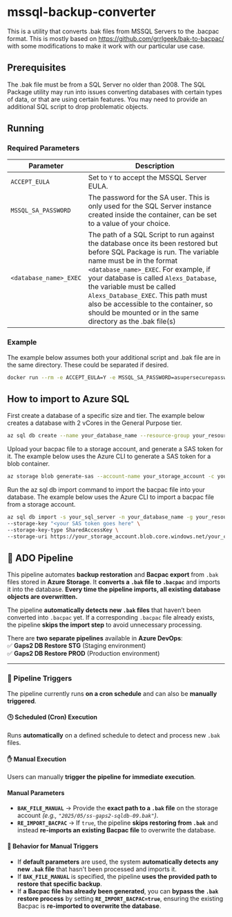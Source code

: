 # mssql-backup-converter

This is a utility that converts .bak files from MSSQL Servers to the .bacpac format. This is mostly based on https://github.com/grrlgeek/bak-to-bacpac/ with some modifications to make it work with our particular use case.

## Prerequisites
The .bak file must be from a SQL Server no older than 2008.
The SQL Package utility may run into issues converting databases with certain types of data, or that are using certain features. You may need to provide an additional SQL script to drop problematic objects.

## Running

### Required Parameters

| Parameter              | Description                                                                                                                                                                                                                                                                                                                                                                                                   |
| ---------------------- | ------------------------------------------------------------------------------------------------------------------------------------------------------------------------------------------------------------------------------------------------------------------------------------------------------------------------------------------------------------------------------------------------------------- |
| `ACCEPT_EULA`          | Set to `Y` to accept the MSSQL Server EULA.                                                                                                                                                                                                                                                                                                                                                                   |
| `MSSQL_SA_PASSWORD`    | The password for the SA user. This is only used for the SQL Server instance created inside the container, can be set to a value of your choice.                                                                                                                                                                                                                                                               |
| `<database_name>_EXEC` | The path of a SQL Script to run against the database once its been restored but before SQL Package is run. The variable name must be in the format `<database_name>_EXEC`. For example, if your database is called `Alexs_Database`, the variable must be called `Alexs_Database_EXEC`. This path must also be accessible to the container, so should be mounted or in the same directory as the .bak file(s) |

### Example

The example below assumes both your additional script and .bak file are in the same directory. These could be separated if desired.

```bash
docker run --rm -e ACCEPT_EULA=Y -e MSSQL_SA_PASSWORD=asupersecurepassword -e Alexs_Database_EXEC=/mnt/external/my_sql_script.sql -v ~/Documents/Workspace/bak-to-bacpac-test:/mnt/external --name bak-to-bacpac hmctspublic.azurecr.io/hmcts/mssql-backup-converter:latest
```

## How to import to Azure SQL

First create a database of a specific size and tier. The example below creates a database with 2 vCores in the General Purpose tier.

```bash
az sql db create --name your_database_name --resource-group your_resource_group --server your_sql_server -e GeneralPurpose -f Gen5 -c 2
```

Upload your bacpac file to a storage account, and generate a SAS token for it. The example below uses the Azure CLI to generate a SAS token for a blob container.

```bash
az storage blob generate-sas --account-name your_storage_account -c your_container_name -n your_backup.bacpac --permissions rw --expiry 2025-04-28T21:00:00Z --https-only
```

Run the az sql db import command to import the bacpac file into your database. The example below uses the Azure CLI to import a bacpac file from a storage account.

```bash
az sql db import -s your_sql_server -n your_database_name -g your_resource_group -p your_sql_server_admin_password -u your_sql_server_admin_login \
--storage-key "<your SAS token goes here" \
--storage-key-type SharedAccessKey \
--storage-uri https://your_storage_account.blob.core.windows.net/your_container_name/your_backup.bacpac
```

## 🚀 ADO Pipeline  

This pipeline automates **backup restoration** and **Bacpac export** from `.bak` files stored in **Azure Storage**. It **converts a `.bak` file to `.bacpac`** and imports it into the database. **Every time the pipeline imports, all existing database objects are overwritten.**  

The pipeline **automatically detects new `.bak` files** that haven’t been converted into `.bacpac` yet. If a corresponding `.bacpac` file already exists, the pipeline **skips the import step** to avoid unnecessary processing.  

There are **two separate pipelines** available in **Azure DevOps**:  
✅ **Gaps2 DB Restore STG** (Staging environment)  
✅ **Gaps2 DB Restore PROD** (Production environment)  

---

### 📌 Pipeline Triggers  

The pipeline currently runs **on a cron schedule** and can also be **manually triggered**.  

#### 🕒 **Scheduled (Cron) Execution**
Runs **automatically** on a defined schedule to detect and process new `.bak` files.  

#### ✋ **Manual Execution**  
Users can manually **trigger the pipeline for immediate execution**.

#### **Manual Parameters**  
- **`BAK_FILE_MANUAL`** → Provide the **exact path to a `.bak` file** on the storage account *(e.g., `"2025/05/ss-gaps2-sqldb-09.bak"`)*.  
- **`RE_IMPORT_BACPAC`** → If `true`, the pipeline **skips restoring from `.bak`** and instead **re-imports an existing Bacpac file** to overwrite the database.  

#### 🔹 **Behavior for Manual Triggers**
- If **default parameters** are used, the system **automatically detects any new `.bak` file** that hasn't been processed and imports it.  
- If **`BAK_FILE_MANUAL`** is specified, the pipeline **uses the provided path to restore that specific backup**.  
- If **a Bacpac file has already been generated**, you can **bypass the `.bak` restore process** by setting **`RE_IMPORT_BACPAC=true`**, ensuring the existing Bacpac is **re-imported to overwrite the database**.  

